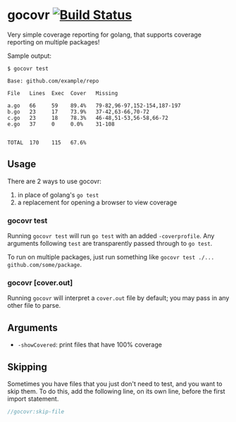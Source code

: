 # gocovr [![Build Status](https://github.com/thatguystone/gocovr/actions/workflows/test.yml/badge.svg?branch=master)](https://github.com/thatguystone/gocovr/actions/workflows/test.yml)

Very simple coverage reporting for golang, that supports coverage reporting on multiple packages!

Sample output:

```
$ gocovr test

Base: github.com/example/repo

File   Lines  Exec  Cover   Missing

a.go   66     59    89.4%   79-82,96-97,152-154,187-197
b.go   23     17    73.9%   37-42,63-66,70-72
c.go   23     18    78.3%   46-48,51-53,56-58,66-72
e.go   37     0     0.0%    31-108


TOTAL  170    115   67.6%
```

## Usage

There are 2 ways to use gocovr:

1. in place of golang's `go test`
2. a replacement for opening a browser to view coverage

### gocovr test

Running `gocovr test` will run `go test` with an added `-coverprofile`. Any arguments following `test` are transparently passed through to `go test`.

To run on multiple packages, just run something like `gocovr test ./... github.com/some/package`.

### gocovr [cover.out]

Running `gocovr` will interpret a `cover.out` file by default; you may pass in any other file to parse.

## Arguments

* `-showCovered`: print files that have 100% coverage

## Skipping

Sometimes you have files that you just don't need to test, and you want to skip them. To do this, add the following line, on its own line, before the first import statement.

```go
//gocovr:skip-file
```
